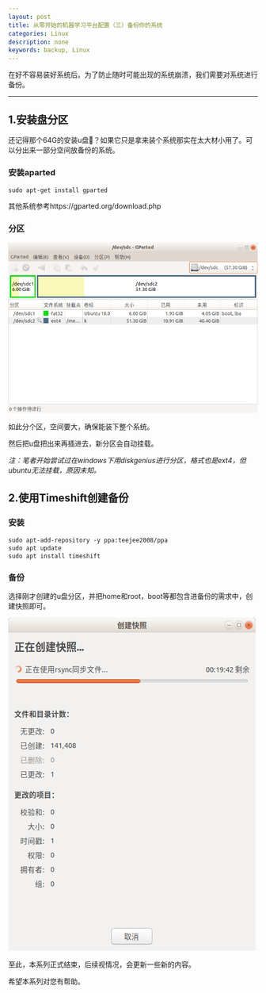 ```yaml
---
layout: post
title: 从零开始的机器学习平台配置（三）备份你的系统
categories: Linux
description: none
keywords: backup, Linux
---
```


在好不容易装好系统后。为了防止随时可能出现的系统崩溃，我们需要对系统进行备份。

------



## 1.安装盘分区

还记得那个64G的安装u盘🏇？如果它只是拿来装个系统那实在太大材小用了。可以分出来一部分空间放备份的系统。

### 安装aparted

```Shell
sudo apt-get install gparted
```

其他系统参考https://gparted.org/download.php

### 分区

![gparted](2019-10-31-ML_on_Linux_2_install_software.assets/gparted.png)

如此分个区，空间要大，确保能装下整个系统。

然后把u盘把出来再插进去，新分区会自动挂载。

*注：笔者开始尝试过在windows下用diskgenius进行分区，格式也是ext4，但ubuntu无法挂载，原因未知。*



## 2.使用Timeshift创建备份

### 安装

```Shell
sudo apt-add-repository -y ppa:teejee2008/ppa
sudo apt update
sudo apt install timeshift
```

### 备份

选择刚才创建的u盘分区，并把home和root，boot等都包含进备份的需求中，创建快照即可。

![snapshot](2019-10-31-ML_on_Linux_2_install_software.assets/snapshot.png)

至此，本系列正式结束，后续视情况，会更新一些新的内容。

希望本系列对您有帮助。